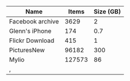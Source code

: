 ﻿Name|Items|Size (GB)
-|-|-|
Facebook archive|3629|2
Glenn's iPhone|174|0.7
Flickr Download|415|1
PicturesNew|96182|300
Mylio|127573|86
,|